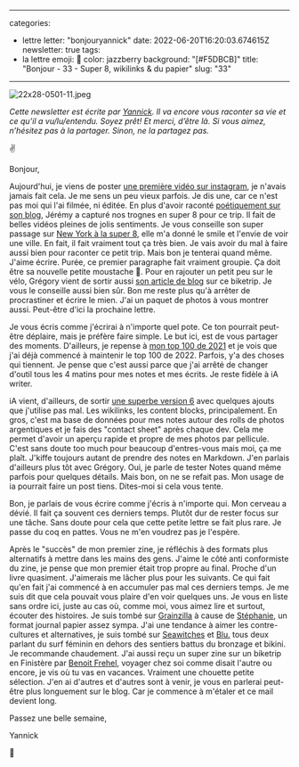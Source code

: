 
---
categories:
- lettre
letter: "bonjouryannick"
date: 2022-06-20T16:20:03.674615Z
newsletter: true
tags:
- la lettre
emoji: 💌
color: jazzberry
background: "[#F5DBCB]"
title: "Bonjour - 33 - Super 8, wikilinks & du papier"
slug: "33"
---
![22x28-0501-11.jpeg](https://buttondown.s3.amazonaws.com/images/ff508cd2-40d4-4213-a12b-ea684266a5d4.jpeg)

*Cette newsletter est écrite par [Yannick](https://yannickschutz.com). Il va encore vous raconter sa vie et ce qu’il a vu/lu/entendu. Soyez prêt! Et merci, d’être là. Si vous aimez, n’hésitez pas à la partager. Sinon, ne la partagez pas.*

✌️

Bonjour,

Aujourd'hui, je viens de poster [une première vidéo sur instagram](https://www.instagram.com/p/Ce_0rD1JPwA/), je n'avais jamais fait cela. Je me sens un peu vieux parfois. Je dis une, car ce n'est pas moi qui l'ai filmée, ni éditée. En plus d'avoir raconté [poétiquement sur son blog](https://jeremyjanin.com/breizhpacking/), Jérémy a capturé nos trognes en super 8 pour ce trip. Il fait de belles vidéos pleines de jolis sentiments. Je vous conseille son super passage sur [New York à la super 8](https://youtu.be/thGmMVeycDw), elle m'a donné le smile et l'envie de voir une ville. En fait, il fait vraiment tout ça très bien. Je vais avoir du mal à faire aussi bien pour raconter ce petit trip. Mais bon je tenterai quand même. J'aime écrire. Purée, ce premier paragraphe fait vraiment groupie. Ça doit être sa nouvelle petite moustache 🥸. Pour en rajouter un petit peu sur le vélo, Grégory vient de sortir aussi [son article de blog](https://gregorymignard.com/breizhpacking/) sur ce biketrip. Je vous le conseille aussi bien sûr. Bon me reste plus qu'à arrêter de procrastiner et écrire le mien. J'ai un paquet de photos à vous montrer aussi. Peut-être d'ici la prochaine lettre.

Je vous écris comme j'écrirai à n'importe quel pote. Ce ton pourrait peut-être déplaire, mais je préfère faire simple. Le but ici, est de vous partager des moments. D'ailleurs, je repense à [mon top 100 de 2021](https://yannickschutz.com/100-trucs/) et je vois que j'ai déjà commencé à maintenir le top 100 de 2022. Parfois, y'a des choses qui tiennent. Je pense que c'est aussi parce que j'ai arrêté de changer d'outil tous les 4 matins pour mes notes et mes écrits. Je reste fidèle à iA writer.

iA vient, d'ailleurs, de sortir [une superbe version 6](https://ia.net/writer) avec quelques ajouts que j'utilise pas mal. Les wikilinks, les content blocks, principalement. En gros, c'est ma base de données pour mes notes autour des rolls de photos argentiques et je fais des "contact sheet" après chaque dev. Cela me permet d'avoir un aperçu rapide et propre de mes photos par pellicule. C'est sans doute too much pour beaucoup d'entres-vous mais moi, ça me plaît. J'kiffe toujours autant de prendre des notes en Markdown. J'en parlais d'ailleurs plus tôt avec Grégory. Oui, je parle de tester Notes quand même parfois pour quelques détails. Mais bon, on ne se refait pas. Mon usage de ia pourrait faire un post tiens. Dites-moi si cela vous tente.

Bon, je parlais de vous écrire comme j'écris à n'importe qui. Mon cerveau a dévié. Il fait ça souvent ces derniers temps. Plutôt dur de rester focus sur une tâche. Sans doute pour cela que cette petite lettre se fait plus rare. Je passe du coq en pattes. Vous ne m'en voudrez pas je l'espère.

Après le "succès" de mon premier zine, je réfléchis à des formats plus alternatifs à mettre dans les mains des gens. J'aime le côté anti conformiste du zine, je pense que mon premier était trop propre au final. Proche d'un livre quasiment. J'aimerais me lâcher plus pour les suivants. Ce qui fait qu'en fait j'ai commencé à en accumuler pas mal ces derniers temps. Je me suis dit que cela pouvait vous plaire d'en voir quelques uns. Je vous en liste sans ordre ici, juste au cas où, comme moi, vous aimez lire et surtout, écouter des histoires. Je suis tombé sur [Grainzilla](https://grainzilla.bigcartel.com/product/girlzilla-2-1) à cause de [Stéphanie](https://www.instagram.com/a.reserve.of.the.past/), un format journal papier assez sympa. J'ai une tendance à aimer les contre-cultures et alternatives, je suis tombé sur [Seawitches](https://www.seawitcheszine.com) et [Blu.](https://www.alinearnold.com/shop/blu) tous deux parlant du surf féminin en dehors des sentiers battus du bronzage et bikini. Je recommande chaudement. J'ai aussi reçu un super zine sur un biketrip en Finistère par [Benoit Frehel](https://www.instagram.com/benoitfrehel/), voyager chez soi comme disait l'autre ou encore, je vis où tu vas en vacances. Vraiment une chouette petite sélection. J'en ai d'autres et d'autres sont à venir, je vous en parlerai peut-être plus longuement sur le blog. Car je commence à m'étaler et ce mail devient long.

Passez une belle semaine,

Yannick

💌

